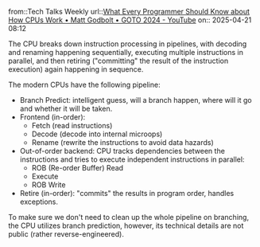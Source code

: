 from::Tech Talks Weekly
url::[What Every Programmer Should Know about How CPUs Work • Matt Godbolt • GOTO 2024 - YouTube](https://youtube.com/watch?v=-HNpim5x-IE)
on:: 2025-04-21 08:12

The CPU breaks down instruction processing in pipelines, with decoding and renaming happening sequentially, executing multiple instructions in parallel, and then retiring ("committing" the result of the instruction execution) again happening in sequence.

The modern CPUs have the following pipeline:
- Branch Predict: intelligent guess, will a branch happen, where will it go and whether it will be taken.
- Frontend (in-order):
	- Fetch (read instructions)
	- Decode (decode into internal microops)
	- Rename (rewrite the instructions to avoid data hazards)
- Out-of-order backend: CPU tracks dependencies between the instructions and tries to execute independent instructions in parallel:
	- ROB (Re-order Buffer) Read
	- Execute
	- ROB Write
- Retire (in-order): "commits" the results in program order, handles exceptions.

To make sure we don't need to clean up the whole pipeline on branching, the CPU utilizes branch prediction, however, its technical details are not public (rather reverse-engineered). 
